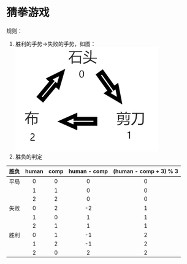 # 猜拳游戏

规则：

1. 胜利的手势&rarr;失败的手势，如图：
![猜拳的设定](rlues.png)
2. 胜负的判定

|胜负|human|comp|human - comp|(human - comp + 3) % 3|
|---|:---:|:---:|:---:|:---:|
|平局|0|0|0|0|
||1|1|0|0|
||2|2|0|0|
|失败|0|2|-2|1|
||1|0|1|1|
||2|1|1|1|
|胜利|0|1|-1|2|
||1|2|-1|2|
||2|0|2|2|

